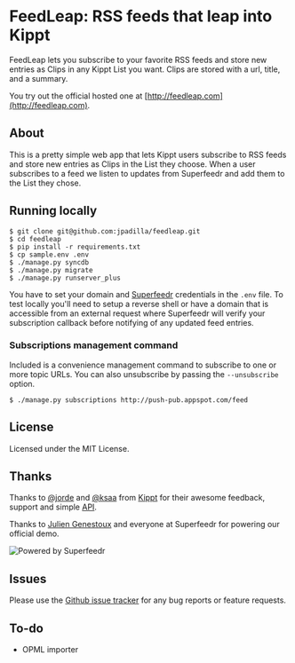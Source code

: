 # FeedLeap: RSS feeds that leap into Kippt

FeedLeap lets you subscribe to your favorite RSS feeds and store new entries as Clips
in any Kippt List you want.  Clips are stored with a url, title, and a summary.

You try out the official hosted one at [http://feedleap.com](http://feedleap.com).


## About
This is a pretty simple web app that lets Kippt users subscribe to RSS feeds and store
new entries as Clips in the List they choose. When a user subscribes to a feed we listen
to updates from Superfeedr and add them to the List they chose.


## Running locally
    $ git clone git@github.com:jpadilla/feedleap.git
    $ cd feedleap
    $ pip install -r requirements.txt
    $ cp sample.env .env
    $ ./manage.py syncdb
    $ ./manage.py migrate
    $ ./manage.py runserver_plus

You have to set your domain and [Superfeedr](http://superfeedr.com/) credentials in the `.env` file.
To test locally you'll need to setup a reverse shell or have a domain that is accessible from an
external request where Superfeedr will verify your subscription callback before notifying of any
updated feed entries.


### Subscriptions management command
Included is a convenience management command to subscribe to one or more topic URLs.
You can also unsubscribe by passing the `--unsubscribe` option.

    $ ./manage.py subscriptions http://push-pub.appspot.com/feed


## License
Licensed under the MIT License.


## Thanks
Thanks to [@jorde](https://github.com/jorde) and [@ksaa](https://github.com/ksaa) from
[Kippt](https://kippt.com/) for their awesome feedback, support and simple [API](https://kippt.com/developers/).

Thanks to [Julien Genestoux](https://github.com/julien51) and everyone at Superfeedr for powering our official demo.

![Powered by Superfeedr](https://feedleap.herokuapp.com/static/images/superfeedr-logo.png)


## Issues
Please use the [Github issue tracker](https://github.com/jpadilla/feedleap/issues) for any bug reports or feature requests.

## To-do
* OPML importer
